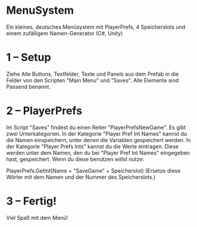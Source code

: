 # MenuSystem
Ein kleines, deutsches Menüsystem mit PlayerPrefs, 4 Speicherslots und einem zufälligem Namen-Generator (C#, Unity)

# 1 – Setup
Ziehe Alle Buttons, Textfelder, Texte und Panels aus dem Prefab in die Felder von den Scripten "Main Menu" und "Saves". Alle Elemente sind Passend benannt.

# 2 – PlayerPrefs
Im Script "Saves" findest du einen Reiter "PlayerPrefsNewGame". Es gibt zwei Unterkategorien. In der Kategorie "Player Pref Int Names" kannst du die Namen einspeichern, unter denen die Variablen gespeichert werden. In der Kategorie "Player Prefs Ints" kannst du die Werte eintragen. Diese werden unter dem Namen, den du bei "Player Pref Int Names" eingegeben hast, gespeichert. Wenn du diese benutzen willst nutze:

PlayerPrefs.GetInt(Name + "SaveGame" + Speicherslot)
(Ersetze diese Wörter mit dem Namen und der Nummer des Speicherslots.)

# 3 – Fertig!
Viel Spaß mit dem Menü!
